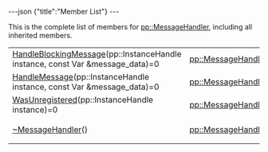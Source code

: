 ---json {"title":"Member List"} ---

This is the complete list of members for <a href="/docs/native-client/pepper_beta/cpp/classpp_1_1_message_handler/" class="el">pp::MessageHandler</a>, including all inherited members.

<table><tbody><tr class="odd"><td><a href="/docs/native-client/pepper_beta/cpp/classpp_1_1_message_handler#a37212226dba86f1bf900016116fabdfe" class="el">HandleBlockingMessage</a>(pp::InstanceHandle instance, const Var &amp;message_data)=0</td><td><a href="/docs/native-client/pepper_beta/cpp/classpp_1_1_message_handler/" class="el">pp::MessageHandler</a></td><td><code> [pure virtual]</code></td></tr><tr class="even"><td><a href="/docs/native-client/pepper_beta/cpp/classpp_1_1_message_handler#a1040f95297420067a69000612bbe6c06" class="el">HandleMessage</a>(pp::InstanceHandle instance, const Var &amp;message_data)=0</td><td><a href="/docs/native-client/pepper_beta/cpp/classpp_1_1_message_handler/" class="el">pp::MessageHandler</a></td><td><code> [pure virtual]</code></td></tr><tr class="odd"><td><a href="/docs/native-client/pepper_beta/cpp/classpp_1_1_message_handler#ac19edb6318796c337865e39d764ed322" class="el">WasUnregistered</a>(pp::InstanceHandle instance)=0</td><td><a href="/docs/native-client/pepper_beta/cpp/classpp_1_1_message_handler/" class="el">pp::MessageHandler</a></td><td><code> [pure virtual]</code></td></tr><tr class="even"><td><a href="/docs/native-client/pepper_beta/cpp/classpp_1_1_message_handler#a7dca8d4b899382782aaa163fb2654b83" class="el">~MessageHandler</a>()</td><td><a href="/docs/native-client/pepper_beta/cpp/classpp_1_1_message_handler/" class="el">pp::MessageHandler</a></td><td><code> [inline, virtual]</code></td></tr></tbody></table>
